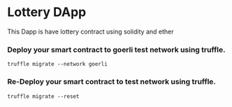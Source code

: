 # Lottery DApp
This Dapp is have lottery contract using solidity and ether 

### Deploy your smart contract to goerli test network using truffle.

`truffle migrate --network goerli`

### Re-Deploy your smart contract to test network using truffle.

`truffle migrate --reset`



